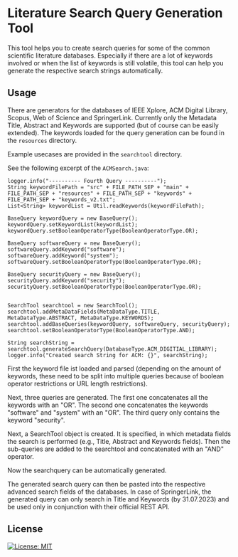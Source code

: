 # Literature Search Query Generation Tool

This tool helps you to create search queries for some of the common scientific literature databases.
Especially if there are a lot of keywords involved or when the list of keywords is still volatile,  this tool can help you generate the respective search strings automatically.

## Usage

There are generators for the databases of IEEE Xplore, ACM Digital Library, Scopus, Web of Science and SpringerLink.
Currently only the Metadata Title, Abstract and Keywords are supported (but of course can be easily extended).
The keywords loaded for the query generation can be found in the `resources` directory.

Example usecases are provided in the `searchtool` directory.

See the following excerpt of the `ACMSearch.java`:
```
logger.info("---------- Fourth Query ----------");
String keywordFilePath = "src" + FILE_PATH_SEP + "main" + FILE_PATH_SEP + "resources" + FILE_PATH_SEP + "keywords" + FILE_PATH_SEP + "keywords_v2.txt";
List<String> keywordList = Util.readKeywords(keywordFilePath);

BaseQuery keywordQuery = new BaseQuery();
keywordQuery.setKeywordList(keywordList);
keywordQuery.setBooleanOperatorType(BooleanOperatorType.OR);

BaseQuery softwareQuery = new BaseQuery();
softwareQuery.addKeyword("software");
softwareQuery.addKeyword("system");
softwareQuery.setBooleanOperatorType(BooleanOperatorType.OR);

BaseQuery securityQuery = new BaseQuery();
securityQuery.addKeyword("security");
securityQuery.setBooleanOperatorType(BooleanOperatorType.OR);


SearchTool searchtool = new SearchTool();
searchtool.addMetaDataFields(MetaDataType.TITLE, MetaDataType.ABSTRACT, MetaDataType.KEYWORDS);
searchtool.addBaseQueries(keywordQuery, softwareQuery, securityQuery);
searchtool.setBooleanOperatorType(BooleanOperatorType.AND);

String searchString = searchtool.generateSearchQuery(DatabaseType.ACM_DIGITIAL_LIBRARY);
logger.info("Created search String for ACM: {}", searchString);
```

First the keyword file ist loaded and parsed (depending on the amount of keywords, these need to be split into multiple queries because of boolean operator restrictions or URL length restrictions).

Next, three queries are generated.
The first one concatenates all the keywords with an "OR".
The second one concatenates the keywords "software" and "system" with an "OR".
The third query only contains the keyword "security".

Next, a SearchTool object is created.
It is specified, in which metadata fields the search is performed (e.g., Title, Abstract and Keywords fields).
Then the sub-queries are added to the searchtool and concatenated with an "AND" operator.

Now the searchquery can be automatically generated.

The generated search query can then be pasted into the respective advanced search fields of the databases.
In case of SpringerLink, the generated query can only search in Title and Keywords (by 31.07.2023) and be used only in conjunction with their official REST API.

## License

[![License: MIT](https://img.shields.io/badge/License-MIT-yellow.svg)](https://opensource.org/licenses/MIT)

